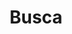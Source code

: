 ---
title: "Busca"
slug: "search"
layout: "search"
outputs:
    - html
    - json
menu:
    main:
        weight: -60
        params: 
            icon: search
---